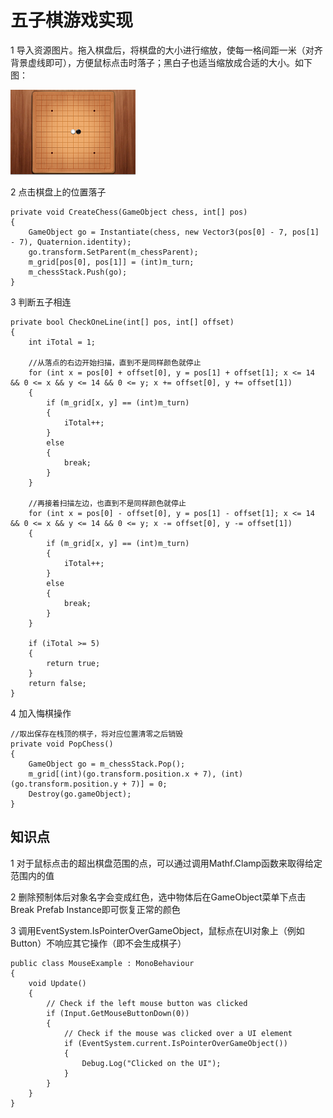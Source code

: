 # 五子棋游戏实现 #

1 导入资源图片。拖入棋盘后，将棋盘的大小进行缩放，使每一格间距一米（对齐背景虚线即可），方便鼠标点击时落子；黑白子也适当缩放成合适的大小。如下图：

![](https://raw.githubusercontent.com/PoorMonk/MarkDownPhotos/master/01chessBoard.png)

2 点击棋盘上的位置落子

	private void CreateChess(GameObject chess, int[] pos)
    {
        GameObject go = Instantiate(chess, new Vector3(pos[0] - 7, pos[1] - 7), Quaternion.identity);
        go.transform.SetParent(m_chessParent);
        m_grid[pos[0], pos[1]] = (int)m_turn;
        m_chessStack.Push(go);
    }

3 判断五子相连

	private bool CheckOneLine(int[] pos, int[] offset)
    {       
        int iTotal = 1;
        
		//从落点的右边开始扫描，直到不是同样颜色就停止
        for (int x = pos[0] + offset[0], y = pos[1] + offset[1]; x <= 14 && 0 <= x && y <= 14 && 0 <= y; x += offset[0], y += offset[1])
        {
            if (m_grid[x, y] == (int)m_turn)
            {
                iTotal++;
            }
            else
            {
                break;
            }          
        }

		//再接着扫描左边，也直到不是同样颜色就停止
        for (int x = pos[0] - offset[0], y = pos[1] - offset[1]; x <= 14 && 0 <= x && y <= 14 && 0 <= y; x -= offset[0], y -= offset[1])
        {
            if (m_grid[x, y] == (int)m_turn)
            {
                iTotal++;
            }
            else
            {
                break;
            }
        }
        
        if (iTotal >= 5)
        {
            return true;
        }
        return false;
    }

4 加入悔棋操作

	//取出保存在栈顶的棋子，将对应位置清零之后销毁
	private void PopChess()
    {
        GameObject go = m_chessStack.Pop();
        m_grid[(int)(go.transform.position.x + 7), (int)(go.transform.position.y + 7)] = 0;
        Destroy(go.gameObject);        
    }


## 知识点 ##

1 对于鼠标点击的超出棋盘范围的点，可以通过调用Mathf.Clamp函数来取得给定范围内的值

2 删除预制体后对象名字会变成红色，选中物体后在GameObject菜单下点击Break Prefab Instance即可恢复正常的颜色

3 调用EventSystem.IsPointerOverGameObject，鼠标点在UI对象上（例如Button）不响应其它操作（即不会生成棋子）

	public class MouseExample : MonoBehaviour
	{
	    void Update()
	    {
	        // Check if the left mouse button was clicked
	        if (Input.GetMouseButtonDown(0))
	        {
	            // Check if the mouse was clicked over a UI element
	            if (EventSystem.current.IsPointerOverGameObject())
	            {
	                Debug.Log("Clicked on the UI");
	            }
	        }
	    }
	}